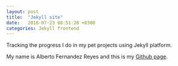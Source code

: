 ```yaml
---
layout: post
title:  "Jekyll site"
date:   2016-07-23 08:51:20 +0300
categories: Jekyll frontend
---
```


Tracking the progress I do in my pet projects using Jekyll platform.

My name is Alberto Fernandez Reyes and this is my [Github page][github-page].

[github-page]: https://alberto-f.github.io